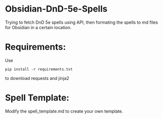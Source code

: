 # Obsidian-DnD-5e-Spells
Trying to fetch DnD 5e spells using API, then formating the spells to md files for Obsidian in a certain location.

# Requirements:
Use 
```
pip install -r requirements.txt
```
to download requests and jinja2

# Spell Template:
Modify the spell_template.md to create your own template.
